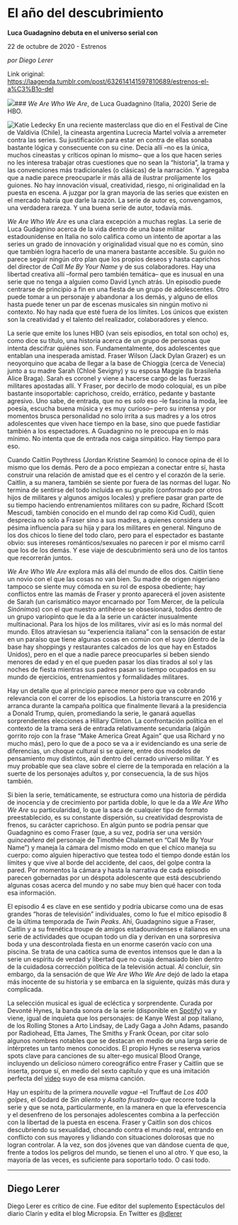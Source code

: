 # El año del descubrimiento

**Luca Guadagnino debuta en el universo serial con**

22 de octubre de 2020 - Estrenos

_por Diego Lerer_

Link original: https://laagenda.tumblr.com/post/632614141597810689/estrenos-el-a%C3%B1o-del

![](https://64.media.tumblr.com/c99897f7ffa50de824cc0b3ffa9e84bd/c275704077cba041-60/s500x750/63f79a4132c06fc1d68d612367d5ee5d4bb17593.jpg)### *We Are Who We Are*, de Luca Guadagnino (Italia, 2020) Serie de HBO.

![Katie Ledecky](https://64.media.tumblr.com/d5771cb5088b8b5aec4f4c16b55ca9bf/c275704077cba041-9f/s400x600/dad0406dbced04c365866865a961657946bf8a7b.jpg)
En una reciente masterclass que dio en el Festival de Cine de Valdivia (Chile), la cineasta argentina Lucrecia Martel volvía a arremeter contra las series. Su justificación para estar en contra de ellas sonaba bastante lógica y consecuente con su cine. Decía allí –no es la única, muchos cineastas y críticos opinan lo mismo– que a los que hacen series no les interesa trabajar otras cuestiones que no sean la “historia”, la trama y las convenciones más tradicionales (o clásicas) de la narración. Y agregaba que a nadie parece preocuparle ir más allá de ilustrar prolijamente los guiones. No hay innovación visual, creatividad, riesgo, ni originalidad en la puesta en escena. A juzgar por la gran mayoría de las series que existen en el mercado habría que darle la razón. La serie de autor es, convengamos, una verdadera rareza. Y una buena serie de autor, todavía más. 

*We Are Who We Are* es una clara excepción a muchas reglas. La serie de Luca Gudagnino acerca de la vida dentro de una base militar estadounidense en Italia no solo califica como un intento de aportar a las series un grado de innovación y originalidad visual que no es común, sino que también logra hacerlo de una manera bastante accesible. Su guión no parece seguir ningún otro plan que los propios deseos y hasta caprichos del director de *Call Me By Your Name* y de sus colaboradores. Hay una libertad creativa allí –formal pero también temática– que es inusual en una serie que no tenga a alguien como David Lynch atrás. Un episodio puede centrarse de principio a fin en una fiesta de un grupo de adolescentes. Otro puede tomar a un personaje y abandonar a los demás, y alguno de ellos hasta puede tener un par de escenas musicales sin ningún motivo ni contexto. No hay nada que esté fuera de los límites. Los únicos que existen son la creatividad y el talento del realizador, colaboradores y elenco.

La serie que emite los lunes HBO (van seis episodios, en total son ocho) es, como dice su título, una historia acerca de un grupo de personas que intenta descifrar quiénes son. Fundamentalmente, dos adolescentes que entablan una inesperada amistad. Fraser Wilson (Jack Dylan Grazer) es un neoyorquino que acaba de llegar a la base de Chioggia (cerca de Venecia) junto a su madre Sarah (Chloë Sevigny) y su esposa Maggie (la brasileña Alice Braga). Sarah es coronel y viene a hacerse cargo de las fuerzas militares apostadas allí. Y Fraser, por decirlo de modo coloquial, es un pibe bastante insoportable: caprichoso, creído, errático, pedante y bastante agresivo. Uno sabe, de entrada, que no es *solo* eso –le fascina la moda, lee poesía, escucha buena música y es muy curioso– pero su intensa y por momentos brusca personalidad no solo irrita a sus madres y a los otros adolescentes que viven hace tiempo en la base, sino que puede fastidiar también a los espectadores. A Guadagnino no le preocupa en lo más mínimo. No intenta que de entrada nos caiga simpático. Hay tiempo para eso.

Cuando Caitlin Poythress (Jordan Kristine Seamón) lo conoce opina de él lo mismo que los demás. Pero de a poco empiezan a conectar entre sí, hasta construir una relación de amistad que es el centro y el corazón de la serie. Caitlin, a su manera, también se siente por fuera de las normas del lugar. No termina de sentirse del todo incluida en su grupito (conformado por otros hijos de militares y algunos amigos locales) y prefiere pasar gran parte de su tiempo haciendo entrenamientos militares con su padre, Richard (Scott Mescudi, también conocido en el mundo del rap como Kid Cudi), quien desprecia no solo a Fraser sino a sus madres, a quienes considera una pésima influencia para su hija y para los militares en general. Ninguno de los dos chicos lo tiene del todo claro, pero para el espectador es bastante obvio: sus intereses románticos/sexuales no parecen ir por el mismo carril que los de los demás. Y ese viaje de descubrimiento será uno de los tantos que recorrerán juntos.

*We Are Who We Are* explora más allá del mundo de ellos dos. Caitlin tiene un novio con el que las cosas no van bien. Su madre de origen nigeriano tampoco se siente muy cómoda en su rol de esposa obediente; hay conflictos entre las mamás de Fraser y pronto aparecerá el joven asistente de Sarah (un carismático mayor encarnado por Tom Mercer, de la película *Sinónimos*) con el que nuestro antihéroe se obsesionará, todos dentro de un grupo variopinto que le da a la serie un carácter inusualmente multinacional. Para los hijos de los militares, vivir así es lo más normal del mundo. Ellos atraviesan su “experiencia italiana” con la sensación de estar en un paraíso que tiene algunas cosas en común con el suyo (dentro de la base hay shoppings y restaurantes calcados de los que hay en Estados Unidos), pero en el que a nadie parece preocuparles si beben siendo menores de edad y en el que pueden pasar los días tirados al sol y las noches de fiesta mientras sus padres pasan su tiempo ocupados en su mundo de ejercicios, entrenamientos y formalidades militares. 

Hay un detalle que al principio parece menor pero que va cobrando relevancia con el correr de los episodios. La historia transcurre en 2016 y arranca durante la campaña política que finalmente llevará a la presidencia a Donald Trump, quien, promediando la serie, le ganará aquellas sorprendentes elecciones a Hillary Clinton. La confrontación política en el contexto de la trama será de entrada relativamente secundaria (algún gorrito rojo con la frase “Make America Great Again” que usa Richard y no mucho más), pero lo que de a poco se va a ir evidenciando es una serie de diferencias, un choque cultural si se quiere, entre dos modelos de pensamiento muy distintos, aún dentro del cerrado universo militar. Y es muy probable que sea clave sobre el cierre de la temporada en relación a la suerte de los personajes adultos y, por consecuencia, la de sus hijos también.

Si bien la serie, temáticamente, se estructura como una historia de pérdida de inocencia y de crecimiento por partida doble, lo que le da a *We Are Who We Are* su particularidad, lo que la saca de cualquier tipo de formato preestablecido, es su constante dispersión, su creatividad desprovista de frenos, su carácter caprichoso. En algún punto se podría pensar que Guadagnino es como Fraser (que, a su vez, podría ser una versión *quinceañera* del personaje de Timothée Chalamet en “Call Me By Your Name”) y maneja la cámara del mismo modo en que el chico maneja su cuerpo: como alguien hiperactivo que testea todo el tiempo donde están los límites y que vive al borde del accidente, del caos, del golpe contra la pared. Por momentos la cámara y hasta la narrativa de cada episodio parecen gobernadas por un déspota adolescente que está descubriendo algunas cosas acerca del mundo y no sabe muy bien qué hacer con toda esa información.

El episodio 4 es clave en ese sentido y podría ubicarse como una de esas grandes “horas de televisión” individuales, como lo fue el mítico episodio 8 de la última temporada de *Twin Peaks*. Ahí, Guadagnino sigue a Fraser, Caitlin y a su frenética troupe de amigos estadounidenses e italianos en una serie de actividades que ocupan todo un día y derivan en una sorpresiva boda y una descontrolada fiesta en un enorme caserón vacío con una piscina. Se trata de una caótica suma de eventos intensos que le dan a la serie un espíritu de verdad y libertad que no cuaja demasiado bien dentro de la cuidadosa corrección política de la televisión actual. Al concluir, sin embargo, da la sensación de que *We Are Who We Are* dejó de lado la etapa más inocente de su historia y se embarca en la siguiente, quizás más dura y complicada.

La selección musical es igual de ecléctica y sorprendente. Curada por Devonté Hynes, la banda sonora de la serie (disponible en [Spotify](https://t.umblr.com/redirect?z=https%3A%2F%2Fopen.spotify.com%2Fplaylist%2F39Z2GjP5eDCJz8mSJmxMVU&t=M2M3YWM1ZGJiNDFjOTJkZGIxYWU3NjBmYWNlY2QwNWYzYWFjYjhiZCxVSjVVOG5aag%3D%3D&b=t%3AXDz46txpppLgDp7rJlWQpw&p=https%3A%2F%2Flaagenda.tumblr.com%2Fpost%2F632614141597810689%2Festrenos-el-a%25C3%25B1o-del&m=1&ts=1705436645)) va y viene, igual de inquieta que los personajes: de Kanye West al pop italiano, de los Rolling Stones a Arto Lindsay, de Lady Gaga a John Adams, pasando por Radiohead, Etta James, The Smiths y Frank Ocean, por citar solo algunos nombres notables que se destacan en medio de una larga serie de intérpretes un tanto menos conocidos. El propio Hynes se reserva varios spots clave para canciones de su alter-ego musical Blood Orange, incluyendo un delicioso número coreográfico entre Fraser y Caitlin que se inserta, porque sí, en medio del sexto capítulo y que es una imitación perfecta del [video](https://www.youtube.com/watch?v=-18J8lGJeLo&ab_channel=Devont%C3%A9Hynes) suyo de esa misma canción.

Hay un espíritu de la primera *nouvelle vague* –el Truffaut de *Los 400 golpes*, el Godard de *Sin aliento* y *Asalto frustrado*– que recorre toda la serie y que se nota, particularmente, en la manera en que la efervescencia y el desenfreno de los personajes adolescentes combina a la perfección con la libertad de la puesta en escena. Fraser y Caitlin son dos chicos descubriendo su sexualidad, chocando contra el mundo real, entrando en conflicto con sus mayores y lidiando con situaciones dolorosas que no logran controlar. A la vez, son dos jóvenes que van dándose cuenta de que, frente a todos los peligros del mundo, se tienen el uno al otro. Y que eso, la mayoría de las veces, es suficiente para soportarlo todo. O casi todo.

  




---

Diego Lerer
-----------

 Diego Lerer es crítico de cine. Fue editor del suplemento Espectáculos del diario Clarín y edita el blog Micropsia. En Twitter es [@dlerer](https://twitter.com/dlerer) 

